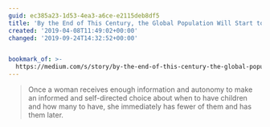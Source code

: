 ```yaml
---
guid: ec385a23-1d53-4ea3-a6ce-e2115deb8df5
title: 'By the End of This Century, the Global Population Will Start to Shrink'
created: '2019-04-08T11:49:02+00:00'
changed: '2019-09-24T14:32:52+00:00'


bookmark_of: >-
  https://medium.com/s/story/by-the-end-of-this-century-the-global-population-will-start-to-shrink-2f606c1ef088
---
```


> Once a woman receives enough information and autonomy to make an informed and self-directed choice about when to have children and how many to have, she immediately has fewer of them and has them later. 
